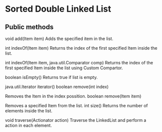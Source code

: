 # Sorted Double Linked List

## Public methods

void	add(Item item)
Adds the specified item in the list.

int	indexOf(Item item)
Returns the index of the first specified Item inside the list.

int	indexOf(Item item, java.util.Comparator<Item> comp)
Returns the index of the first specified Item inside the list using Custom Compartor.

boolean	isEmpty()
Returns true if list is empty.

java.util.Iterator<Item>	iterator() 
boolean	remove(int index)

Removes the Item in the index possition.
boolean	remove(Item item)

Removes a specified Item from the list.
int	size()
Returns the number of elements inside the list.

void	traverse(Actionator<Item> action)
Traverse the LinkedList and perform a action in each element.
